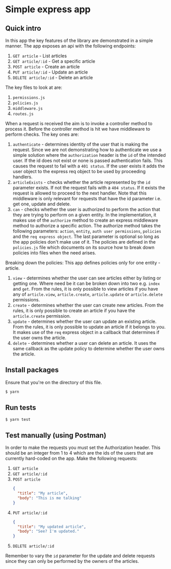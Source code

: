 # Simple express app

## Quick intro

In this app the key features of the library are demonstrated in a simple manner. The app exposes an api with the
following endpoints:

1. `GET article` - List articles
2. `GET article/:id` - Get a specific article
3. `POST article` - Create an article
4. `PUT article/:id` - Update an article
5. `DELETE article/:id` - Delete an article

The key files to look at are:

1. `permissions.js`
2. `policies.js`
3. `middleware.js`
4. `routes.js`

When a request is received the aim is to invoke a controller method to process it. Before the controller method is hit
we have middleware to perform checks. The key ones are:

1. `authenticate` - determines identity of the user that is making the request. Since we are not demonstrating how to
   authenticate we use a simple solution where the `authorization` header is the `id` of the intended user. If the id
   does not exist or none is passed authentication fails. This causes the request to fail with a `401 status`. If the
   user exists it adds the user object to the express req object to be used by proceeding handlers.
2. `articleExists` - checks whether the article represented by the `id` parameter exists. If not the request fails with
   a `404 status`. If it exists the request is allowed to proceed to the next handler. Note that this middleware is
   only relevant for requests that have the id parameter i.e. get one, update and delete.
3. `can` - checks whether the user is authorized to perform the action that they are trying to perform on a given
   entity. In the implementation, it makes use of the `authorize` method to create an express middleware method to
   authorize a specific action. The authorize method takes the following parameters: `action`, `entity`,
   `auth user permissions`, `policies` and the `req express object`. The last parameter is optional so long as the app
   policies don't make use of it. The policies are defined in the `policies.js` file which documents on its source how
   to break down policies into files when the need arises.

Breaking down the policies:
This app defines policies only for one entity - article.

1. `view` - determines whether the user can see articles either by listing or getting one. Where need be it can be
   broken down into two e.g. `index` and `get`. From the rules, it is only possible to view articles if you have any of
   `article.view`, `article.create`, `article.update` or `article.delete` permissions.
2. `create` - determines whether the user can create new articles. From the rules, it is only possible to create an
   article if you have the `article.create` permission.
3. `update` - determines whether the user can update an existing article. From the rules, it is only possible to update
   an article if it belongs to you. It makes use of the `req` express object in a callback that determines if the user
   owns the article.
4. `delete` - determines whether a user can delete an article. It uses the same callback as the update policy to
   determine whether the user owns the article.

## Install packages

Ensure that you're on the directory of this file.

```bash
$ yarn
```

## Run tests

```bash
$ yarn test
```

## Test manually (using Postman)

In order to make the requests you must set the Authorization header. This should be an integer from 1 to 4 which are
the ids of the users that are currently hard-coded on the app. Make the following requests:

1. `GET article`
2. `GET article/:id`
3. `POST article`
   ```json
   {
     "title": "My article",
     "body": "This is me talking"
   }
   ```
4. `PUT article/:id`
   ```json
   {
     "title": "My updated article",
     "body": "See? I'm updated."
   }
   ```
5. `DELETE article/:id`

Remember to vary the `id` parameter for the update and delete requests since they can only be performed by the owners of
the articles.

